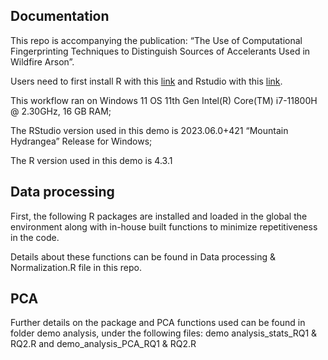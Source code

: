 ## Documentation

This repo is accompanying the publication: “The Use of Computational
Fingerprinting Techniques to Distinguish Sources of Accelerants Used in
Wildfire Arson”.

Users need to first install R with this
[link](https://cran.r-project.org/mirrors.html) and Rstudio with this
[link](https://posit.co/download/rstudio-desktop/).

This workflow ran on Windows 11 OS 11th Gen Intel(R) Core(TM) i7-11800H
@ 2.30GHz, 16 GB RAM;

The RStudio version used in this demo is 2023.06.0+421 “Mountain
Hydrangea” Release for Windows;

The R version used in this demo is 4.3.1

## Data processing

First, the following R packages are installed and loaded in the global
the environment along with in-house built functions to minimize
repetitiveness in the code.

Details about these functions can be found in Data processing & Normalization.R file in
this repo.

## PCA

Further details on the package and PCA functions used can be found in folder demo analysis, under the following files: demo analysis_stats_RQ1 & RQ2.R and demo_analysis_PCA_RQ1 & RQ2.R
